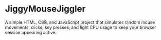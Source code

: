 # JiggyMouseJiggler
A simple HTML, CSS, and JavaScript project that simulates random mouse movements, clicks, key presses, and light CPU usage to keep your browser session appearing active.

